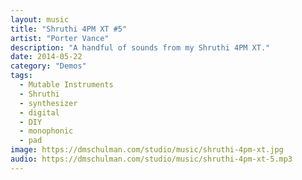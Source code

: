 ```yaml
---
layout: music
title: "Shruthi 4PM XT #5"
artist: "Porter Vance"
description: "A handful of sounds from my Shruthi 4PM XT."
date: 2014-05-22
category: "Demos"
tags: 
  - Mutable Instruments
  - Shruthi
  - synthesizer
  - digital
  - DIY
  - monophonic
  - pad
image: https://dmschulman.com/studio/music/shruthi-4pm-xt.jpg
audio: https://dmschulman.com/studio/music/shruthi-4pm-xt-5.mp3
---
```

